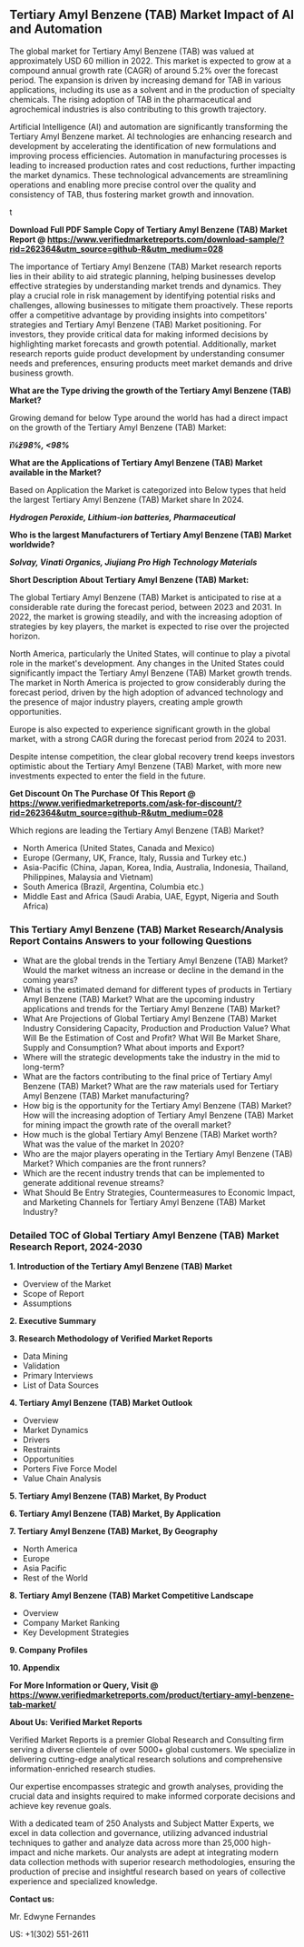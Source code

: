 <h2>Tertiary Amyl Benzene (TAB) Market Impact of AI and Automation</h2><p>The global market for Tertiary Amyl Benzene (TAB) was valued at approximately USD 60 million in 2022. This market is expected to grow at a compound annual growth rate (CAGR) of around 5.2% over the forecast period. The expansion is driven by increasing demand for TAB in various applications, including its use as a solvent and in the production of specialty chemicals. The rising adoption of TAB in the pharmaceutical and agrochemical industries is also contributing to this growth trajectory.</p><p>Artificial Intelligence (AI) and automation are significantly transforming the Tertiary Amyl Benzene market. AI technologies are enhancing research and development by accelerating the identification of new formulations and improving process efficiencies. Automation in manufacturing processes is leading to increased production rates and cost reductions, further impacting the market dynamics. These technological advancements are streamlining operations and enabling more precise control over the quality and consistency of TAB, thus fostering market growth and innovation.</p>t</p><p id="" class=""><strong>Download Full PDF Sample Copy of Tertiary Amyl Benzene (TAB) Market Report @ <a href="https://www.verifiedmarketreports.com/download-sample/?rid=262364&utm_source=github-R&utm_medium=028" target="_blank">https://www.verifiedmarketreports.com/download-sample/?rid=262364&utm_source=github-R&utm_medium=028</a></strong></p><p>The importance of&nbsp;Tertiary Amyl Benzene (TAB) Market research reports lies in their ability to aid strategic planning, helping businesses develop effective strategies by understanding market trends and dynamics. They play a crucial role in risk management by identifying potential risks and challenges, allowing businesses to mitigate them proactively. These reports offer a competitive advantage by providing insights into competitors' strategies and Tertiary Amyl Benzene (TAB) Market positioning. For investors, they provide critical data for making informed decisions by highlighting market forecasts and growth potential. Additionally, market research reports guide product development by understanding consumer needs and preferences, ensuring products meet market demands and drive business growth.</p><p><strong>What are the&nbsp;Type driving the growth of the Tertiary Amyl Benzene (TAB) Market?</strong></p><p id="" class="">Growing demand for below Type around the world has had a direct impact on the growth of the Tertiary Amyl Benzene (TAB) Market:</p><em><strong>ï¼ž98%, <98%</strong></em></p><strong>What are the&nbsp;Applications&nbsp;of Tertiary Amyl Benzene (TAB) Market available in the Market?</strong></p><p id="" class="">Based on Application the Market is categorized into Below types that held the largest Tertiary Amyl Benzene (TAB) Market share In 2024.</p><em><strong>Hydrogen Peroxide, Lithium-ion batteries, Pharmaceutical</strong></em></p><strong>Who is the largest Manufacturers of Tertiary Amyl Benzene (TAB) Market worldwide?</strong></p><p><em><strong>Solvay, Vinati Organics, Jiujiang Pro High Technology Materials</strong></em></p><p id="" class=""><strong>Short Description About Tertiary Amyl Benzene (TAB) Market:</strong></p><p>The global Tertiary Amyl Benzene (TAB) Market is anticipated to rise at a considerable rate during the forecast period, between 2023 and 2031. In 2022, the market is growing steadily, and with the increasing adoption of strategies by key players, the market is expected to rise over the projected horizon.</p><p>North America, particularly the United States, will continue to play a pivotal role in the market's development. Any changes in the United States could significantly impact the Tertiary Amyl Benzene (TAB) Market growth trends. The market in North America is projected to grow considerably during the forecast period, driven by the high adoption of advanced technology and the presence of major industry players, creating ample growth opportunities.</p><p>Europe is also expected to experience significant growth in the global market, with a strong CAGR during the forecast period from 2024 to 2031.</p><p>Despite intense competition, the clear global recovery trend keeps investors optimistic about the Tertiary Amyl Benzene (TAB) Market, with more new investments expected to enter the field in the future.</p><p id="" class=""><strong>Get Discount On The Purchase Of This Report @ <a href="https://www.verifiedmarketreports.com/ask-for-discount/?rid=262364&utm_source=github-R&utm_medium=028" target="_blank">https://www.verifiedmarketreports.com/ask-for-discount/?rid=262364&utm_source=github-R&utm_medium=028</a></strong></p>Which regions are leading the Tertiary Amyl Benzene (TAB) Market?</p><ul><li>North America (United States, Canada and Mexico)</li><li>Europe (Germany, UK, France, Italy, Russia and Turkey etc.)</li><li>Asia-Pacific (China, Japan, Korea, India, Australia, Indonesia, Thailand, Philippines, Malaysia and Vietnam)</li><li>South America (Brazil, Argentina, Columbia etc.)</li><li>Middle East and Africa (Saudi Arabia, UAE, Egypt, Nigeria and South Africa)</li></ul><h3 id="" class="">This Tertiary Amyl Benzene (TAB) Market Research/Analysis Report Contains Answers to your following Questions</h3><ul><li>What are the global trends in the Tertiary Amyl Benzene (TAB) Market? Would the market witness an increase or decline in the demand in the coming years?</li><li>What is the estimated demand for different types of products in Tertiary Amyl Benzene (TAB) Market? What are the upcoming industry applications and trends for the Tertiary Amyl Benzene (TAB) Market?</li><li>What Are Projections of Global Tertiary Amyl Benzene (TAB) Market Industry Considering Capacity, Production and Production Value? What Will Be the Estimation of Cost and Profit? What Will Be Market Share, Supply and Consumption? What about imports and Export?</li><li>Where will the strategic developments take the industry in the mid to long-term?</li><li>What are the factors contributing to the final price of Tertiary Amyl Benzene (TAB) Market? What are the raw materials used for Tertiary Amyl Benzene (TAB) Market manufacturing?</li><li>How big is the opportunity for the Tertiary Amyl Benzene (TAB) Market? How will the increasing adoption of Tertiary Amyl Benzene (TAB) Market for mining impact the growth rate of the overall market?</li><li>How much is the global Tertiary Amyl Benzene (TAB) Market worth? What was the value of the market In 2020?</li><li>Who are the major players operating in the Tertiary Amyl Benzene (TAB) Market? Which companies are the front runners?</li><li>Which are the recent industry trends that can be implemented to generate additional revenue streams?</li><li>What Should Be Entry Strategies, Countermeasures to Economic Impact, and Marketing Channels for Tertiary Amyl Benzene (TAB) Market Industry?</li></ul><h3 id="" class="">Detailed TOC of Global Tertiary Amyl Benzene (TAB) Market Research Report, 2024-2030</h3><p id="" class=""><strong>1. Introduction of the Tertiary Amyl Benzene (TAB) Market</strong></p><ul><li>Overview of the Market</li><li>Scope of Report</li><li>Assumptions</li></ul><p id="" class=""><strong>2. Executive Summary</strong></p><p id="" class=""><strong>3. Research Methodology of Verified Market Reports</strong></p><ul><li>Data Mining</li><li>Validation</li><li>Primary Interviews</li><li>List of Data Sources</li></ul><p id="" class=""><strong>4. Tertiary Amyl Benzene (TAB) Market Outlook</strong></p><ul><li>Overview</li><li>Market Dynamics</li><li>Drivers</li><li>Restraints</li><li>Opportunities</li><li>Porters Five Force Model</li><li>Value Chain Analysis</li></ul><p id="" class=""><strong>5. Tertiary Amyl Benzene (TAB) Market, By Product</strong></p><p id="" class=""><strong>6. Tertiary Amyl Benzene (TAB) Market, By Application</strong></p><p id="" class=""><strong>7. Tertiary Amyl Benzene (TAB) Market, By Geography</strong></p><ul><li>North America</li><li>Europe</li><li>Asia Pacific</li><li>Rest of the World</li></ul><p id="" class=""><strong>8. Tertiary Amyl Benzene (TAB) Market Competitive Landscape</strong></p><ul><li>Overview</li><li>Company Market Ranking</li><li>Key Development Strategies</li></ul><p id="" class=""><strong>9. Company Profiles</strong></p><p id="" class=""><strong>10. Appendix</strong></p><p id="" class=""><strong>For More Information or Query, Visit @ <a href="https://www.verifiedmarketreports.com/product/tertiary-amyl-benzene-tab-market/" target="_blank">https://www.verifiedmarketreports.com/product/tertiary-amyl-benzene-tab-market/</a></strong></p><p id="" class=""><strong>About Us: Verified Market Reports</strong></p><p id="" class="">Verified Market Reports is a premier Global Research and Consulting firm serving a diverse clientele of over 5000+ global customers. We specialize in delivering cutting-edge analytical research solutions and comprehensive information-enriched research studies.</p><p id="" class="">Our expertise encompasses strategic and growth analyses, providing the crucial data and insights required to make informed corporate decisions and achieve key revenue goals.</p><p id="" class="">With a dedicated team of 250 Analysts and Subject Matter Experts, we excel in data collection and governance, utilizing advanced industrial techniques to gather and analyze data across more than 25,000 high-impact and niche markets. Our analysts are adept at integrating modern data collection methods with superior research methodologies, ensuring the production of precise and insightful research based on years of collective experience and specialized knowledge.</p><p id="" class=""><strong>Contact us:</strong></p><p id="" class="">Mr. Edwyne Fernandes</p><p id="" class="">US: +1(302) 551-2611</p>